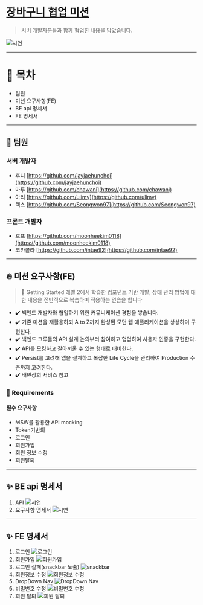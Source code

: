 # [장바구니 협업 미션 ](https://github.com/woowacourse/react-shopping-cart-prod)

> 서버 개발자분들과 함께 협업한 내용을 담았습니다.

![시연](./assets/testing.gif)

---

# :ledger: 목차

- 팀원
- 미션 요구사항(FE)
- BE api 명세서
- FE 명세서

---

## :handshake: 팀원

### 서버 개발자

- 후니 [https://github.com/jayjaehunchoi](https://github.com/jayjaehunchoi)
- 마루 [https://github.com/chawani](https://github.com/chawani)
- 아리 [https://github.com/ulimy](https://github.com/ulimy)
- 렉스 [https://github.com/Seongwon97](https://github.com/Seongwon97)

### 프론트 개발자

- 호프 [https://github.com/moonheekim0118](https://github.com/moonheekim0118)
- 코카콜라 [https://github.com/intae92](https://github.com/intae92)

---

## :fire: 미션 요구사항(FE)

> 🚀 Getting Started 레벨 2에서 학습한 컴포넌트 기반 개발, 상태 관리 방법에 대한 내용을 전반적으로 복습하며 적용하는 연습을 합니다

- ✔️ 백엔드 개발자와 협업하기 위한 커뮤니케이션 경험을 쌓습니다.
- ✔️ 기존 미션을 재활용하되 A to Z까지 완성된 모던 웹 애플리케이션을 상상하며 구현한다.
- ✔️ 백엔드 크루들의 API 설계 논의부터 참여하고 협업하여 사용자 인증을 구현한다.
- ✔️ API를 모킹하고 갈아끼울 수 있는 형태로 대비한다.
- ✔️ Persist를 고려해 앱을 설계하고 복잡한 Life Cycle을 관리하여 Production 수준까지 고려한다.
- ✔️ 배민상회 서비스 참고

### 📝 Requirements

#### 필수 요구사항

- MSW를 활용한 API mocking
- Token기반의
- 로그인
- 회원가입
- 회원 정보 수정
- 회원탈퇴

---

## :sparkles: BE api 명세서

1. API ![시연](./assets/be1.png)
2. 요구사항 명세서 ![시연](./assets/be2.png)

---

## :sparkles: FE 명세서

1. 로그인 ![로그인](./assets/fe-proposal1.jpg)
2. 회원가입 ![회원가입](./assets/fe-proposal2.jpg)
3. 로그인 실패(snackbar 노출) ![snackbar](./assets/fe-proposal3.jpg)
4. 회원정보 수정 ![회원정보 수정](./assets/fe-proposal4.jpg)
5. DropDown Nav ![DropDown Nav](./assets/fe-proposal5.jpg)
6. 비밀번호 수정 ![비밀번호 수정](./assets/fe-proposal6.jpg)
7. 회원 탈퇴 ![회원 탈퇴](./assets/fe-proposal7.jpg)
